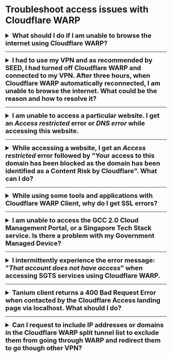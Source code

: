 # Troubleshoot access issues with Cloudflare WARP


<details>
<summary style="font-size:20px;font-weight:bold">What should I do if I am unable to browse the internet using Cloudflare WARP?</summary>

Check if you are connected to any VPN. If you are still connected to your VPN, you may not be able to access the internet as it conflicts with your DNS resolver configuration. To resolve this, disconnect from your VPN and make sure only Cloudflare WARP is connected.

</details>
     <hr />
<details><summary style="font-size:20px;font-weight:bold">I had to use my VPN and as recommended by SEED, I had turned off Cloudflare WARP and connected to my VPN. After three hours, when Cloudflare WARP automatically reconnected, I am unable to browse the internet. What could be the reason and how to resolve it?</summary>

If you disconnect Cloudflare WARP on your device, it gets automatically reconnected after three hours. At that time, if you are still connected to your VPN, you may not be able to access the internet as it conflicts with your DNS resolver configuration.

To resolve this, disconnect the device from your WiFi and reconnect it to your WiFi to reset the DNS resolver settings or restart your device.

In addition, make sure the VPN configuration does not route all traffic and DNS queries to the VPN server. Our recommendation is not to turn on WARP and the VPN at the same time.

</details>
     <hr />

<details>
<summary style="font-size:20px;font-weight:bold">I am unable to access a particular website. I get an <em>Access restricted</em> error or <em>DNS error</em> while accessing this website.</summary>

The following can cause this issue:

- Gateway may have blocked these sites as WARP works with Cloudflare Gateway to block websites that are identified as malware sources or a security risk as per our security policy.

- DNS resolution for the website may fail because of WARP and Gateway.

*To resolve gateway issues for trusted sites*

1. Turn off WARP.
2. Ensure Microsoft Defender is running to protect your device against malware.

?> Note WARP connection will automatically reconnect after three hours.

*To resolve DNS error for your device*

<details><summary style="font-size:20px;font-weight:bold">macOS</summary>

1. Go to **Apple** menu > **System Preferences** > **Network**.

<kbd>![network](../images/resolve-dns-error-macos/network.png)</kbd>


2. Select **Wi-Fi** from the left pane and click **Advanced**.

?> If the lock icon at the lower left appears locked, click it to unlock the preference pane.

<kbd>![wifi](../images/resolve-dns-error-macos/wifi.png)</kbd>

3. Go to the **DNS tab** and click the plus icon.

<kbd>![DNS](../images/resolve-dns-error-macos/advanced-dns.png)</kbd>

4. Enter 1.1.1.1 and click the plus icon again.

<kbd>![DNS1](../images/resolve-dns-error-macos/dns-1.png)</kbd>

5. Enter 1.0.0.1 and click **OK**.

<kbd>![DNS2](../images/resolve-dns-error-macos/dns-2.png)</kbd>

6. Click **Apply**

<kbd>![apply DNS changes](../images/resolve-dns-error-macos/apply-dns-changes.png)</kbd>

7. Restart your browser and verify if you can access the SEED-trusted websites such as GCC 2.0 CMP and any secured public website.
8. If you still cannot access SEED-trusted websites, [create a support request][raise-support-request].
</details><br>

<details><summary style="font-size:20px;font-weight:bold">Windows</summary>

1. Select **Start** > **Settings** > **Network & Internet**.

<kbd>![change-adapter-options](../images/resolve-dns-error-windows/change-adapter-options.png)</kbd>

2. In the **Status** page, under **Advanced network settings** , select **Change adapter options**. The **Network Connections** page is displayed.
3. Right-click **Wi-Fi** and select **Properties**.

<kbd>![wifi-properties](../images/resolve-dns-error-windows/wifi-properties.png)</kbd>

4. Select **Internet Protocol Version 4(TCP/IPv4)** and click **Properties**.

<kbd>![ipv4](../images/resolve-dns-error-windows/ipv4.png)</kbd>

5. In the **General** tab, select **Use the following DNS server addresses**.

<kbd>![existing-dns-server-address](../images/resolve-dns-error-windows/existing-dns-server-address.png)</kbd>

?> Note down your existing settings for future reference.

6. Enter **1.1.1.1** as **Preferred DNS server** and **1.0.0.1** as **Alternate DNS server** addresses.

<kbd>![new-dns-server-address](../images/resolve-dns-error-windows/new-dns-server-address.png)</kbd>

7. Click **OK** and exit the window.
8. Restart your browser and verify if you can access the SEED-trusted websites such as GCC 2.0 CMP and any secured public website.
9. If you still cannot access SEED-trusted websites, [create a support request][raise-support-request].

</details>
</details>
     <hr />


<details>
<summary style="font-size:20px;font-weight:bold"> While accessing a website, I get an <em>Access restricted</em> error followed by "Your access to this domain has been blocked as the domain has been identified as a Content Risk by Cloudflare". What can I do?</summary>

Cloudflare WARP works with Cloudflare Gateway to block websites that may have been classified under security risk categories.

**To identify Cloudflare category of a domain**:

1. Go to [Cloudflare radar](https://radar.cloudflare.com/domain).
2. Enter the domain name of the website and check the categories under which it is classified. For more information on categories and their definitions, refer to [Cloudflare DNS categories](https://developers.cloudflare.com/cloudflare-one/policies/filtering/dns-policies/dns-categories/).
3. If the domain is incorrectly classified, visit [contact Cloudflare](https://radar.cloudflare.com/categorization-feedback/) to provide your feedback.

</details>
     <hr />

<details>
<summary style="font-size:20px;font-weight:bold">While using some tools and applications with Cloudflare WARP Client, why do I get SSL errors?</summary>

Your tool or application may be using a certificate store that is separate from the trusted root certificate store of your system.

  1. Download the Cloudflare CA certificate to your root system store(s) from the [Cloudflare documentation page][install-cloudflare-cert-operating-system].
  2. Refer to your CLI tool documentation and configure it to trust the Cloudflare root certificate.
  3. You can also refer to the following links for instructions to configure your tool or application:
     * [GovTech instructions for commonly used CLI tools across Singapore
       Government developers][config-cli-tools-with-warp], or
     * [Cloudflare instructions for configuring commonly used developer CLI
       tools][install-cloudflare-cert-applications].

</details>
<hr />

<details>
<summary style="font-size:20px;font-weight:bold">I am unable to access the GCC 2.0 Cloud Management Portal, or a Singapore Tech Stack service. Is there a problem with my Government Managed Device?</summary>

If you are unable to access the GCC 2.0 CMP or any SGTS service, do the following:

1. Confirm the following:
    - If you have received the successfully onboarded email from DEEP.
    - If you are using only the [supported browsers](additional-resources/best-practices).
    - Ensure that Cloudflare WARP client is updated to the latest version and is connected. Go to Cloudflare WARP **Settings**, and ensure that **Gateway with WARP** is selected.
    - If Tanium is listed in the **Start** menu for Windows and in **Finder** > **Applications** for macOS.
    - If your device operating system is updated to the latest version.
    - If Defender is up-to-date and in the running state.
    - If your TechPass account has the required permissions to access the GCC 2.0 CMP or a particular SGTS service.

2. Make sure the VPN configuration does not route all traffic and DNS queries to the VPN server. Our recommendation is not to turn on WARP and the VPN at the same time.

If you still have issues, [Generate diagnostic report](https://docs.developer.tech.gov.sg/docs/security-suite-for-engineering-endpoint-devices/#/faqs/how-to-generate-and-upload-diagnostic-files-to-incident-support-request) and upload it to the [incident support request][raise-support-request].

</details>
<hr />

<details>
<summary style="font-size:20px;font-weight:bold">I intermittently experience the error message: "<em>That account does not have access</em>" when accessing SGTS services using Cloudflare WARP.</summary>

This is a known issue with Cloudflare WARP. If you are unable to access any SGTS service, do the following:

1. Confirm the following:
    - If you have received the successfully onboarded email from DEEP.
    - If you are using only the [supported browsers](additional-resources/best-practices).
    - Ensure that Cloudflare WARP client is updated to the latest version and is connected. Go to Cloudflare WARP **Settings**, and ensure that **Gateway with WARP** is selected.
    - If Tanium is listed in the **Start** menu for Windows and in **Finder** > **Applications** for macOS.
    - If your device operating system is updated to the latest version.
    - If Defender is up-to-date and in the running state.
    - If your TechPass account has the required permissions to access the GCC 2.0 CMP or a particular SGTS service.

2. Make sure the VPN configuration does not route all traffic and DNS queries to the VPN server. Our recommendation is not to turn on WARP and the VPN at the same time.

If you still have issues, [Generate diagnostic report](https://docs.developer.tech.gov.sg/docs/security-suite-for-engineering-endpoint-devices/#/faqs/how-to-generate-and-upload-diagnostic-files-to-incident-support-request) and upload it to the [incident support request][raise-support-request].

</details>
<hr />

<details>
<summary style="font-size:20px;font-weight:bold">Tanium client returns a 400 Bad Request Error when contacted by the Cloudflare Access landing page via localhost. What should I do? </summary>

This is due to the time synchronisation issue between Cloudflare and Tanium client. To fix this, resync the local time of your macOS or Windows machine.

To check and synchronise your device time with the internet time server:

  <details><summary style="font-size:20px;font-weight:bold">For macOS device</summary>

   1. From the **Apple** menu, go to **System Preferences** > **Date & Time**.
   2. Click the lock icon and use your Touch ID or enter your password to unlock.
   3. Select the **Set date and time automatically** checkbox.
   4. To use a custom network time server, enter the domain name of the server in the .
   ![synchronise your Mac time](../images/sync-clock-on-mac.png)
  </details>

  <details><summary style="font-size:20px;font-weight:bold">For Windows device</summary>

    1. Open the **Start** menu and click **Settings**.
    1. Choose **Time & Language**.
    1. Turn on **Set time automatically**.
    1. Click **Sync now** to synchronise with the time server.
    1. If you’d like to use a custom network time server, click **Date, time & regional formatting** from **Related Settings** at the upper-right corner. The **Region** settings page is displayed.
    1. Click **Additional date, time & regional settings** from **Related settings** at the upper-right corner. The **Clock and Region settings** page is displayed.
    1. Click **Date and Time**.
    1. Go to the **Internet Time** tab and select **Change settings**.
    1. Enter the domain name of the server.

  </details>
  </details>  
  <hr />

  <details>
  <summary style="font-size:20px;font-weight:bold">Can I request to include IP addresses or domains in the Cloudflare WARP split tunnel list to exclude them from going through WARP and redirect them to go though other VPN?</summary>

  Currently, we do not accept requests for split tunnel or fallback domain entries because from a security compliance perspective, it would allow endpoints to access other VPN networks and act as a network bridge. If you want to connect to other VPN networks, turn off Cloudflare WARP temporarily. Note that Cloudflare WARP when manually turned off, will be automatically turned on after three hours.

  </details>
  </hr>











[raise-support-request]: raise-an-incident-support-request.md
[install-cloudflare-cert-operating-system]: https://developers.cloudflare.com/cloudflare-one/connections/connect-devices/warp/install-cloudflare-cert/#add-the-certificate-to-your-system
[config-cli-tools-with-warp]: faqs/configuration-of-common-developer-cli-tools-with-cloudflare-warp
[install-cloudflare-cert-applications]: https://developers.cloudflare.com/cloudflare-one/connections/connect-devices/warp/install-cloudflare-cert/#adding-to-applications
